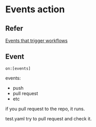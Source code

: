 # Events action

## Refer

[Events that trigger workflows](https://docs.github.com/ja/actions/using-workflows/events-that-trigger-workflows "Events that trigger workflows")

## Event

`on:[events]`

events:

- push
- pull request
- etc

if you pull request to the repo, it runs.

test.yaml try to pull request and check it.